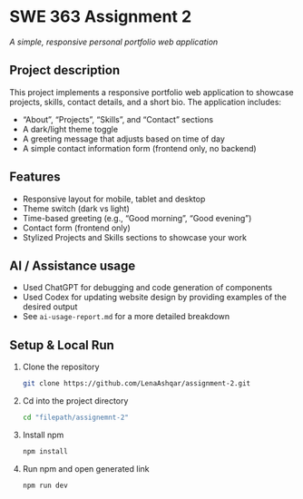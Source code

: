 # SWE 363 Assignment 2  
_A simple, responsive personal portfolio web application_  

## Project description  
This project implements a responsive portfolio web application to showcase projects, skills, contact details, and a short bio. The application includes:  
- “About”, “Projects”, “Skills”, and “Contact” sections  
- A dark/light theme toggle  
- A greeting message that adjusts based on time of day  
- A simple contact information form (frontend only, no backend)  

## Features  
- Responsive layout for mobile, tablet and desktop  
- Theme switch (dark vs light)  
- Time-based greeting (e.g., “Good morning”, “Good evening”)  
- Contact form (frontend only)  
- Stylized Projects and Skills sections to showcase your work  

## AI / Assistance usage  
- Used ChatGPT for debugging and code generation of components  
- Used Codex for updating website design by providing examples of the desired output  
- See `ai-usage-report.md` for a more detailed breakdown  

## Setup & Local Run  
1. Clone the repository  
   ```bash  
   git clone https://github.com/LenaAshqar/assignment-2.git

2. Cd into the project directory
   ```bash  
   cd "filepath/assignemnt-2"

3. Install npm  
   ```bash  
   npm install

4. Run npm and open generated link  
   ```bash  
   npm run dev    
